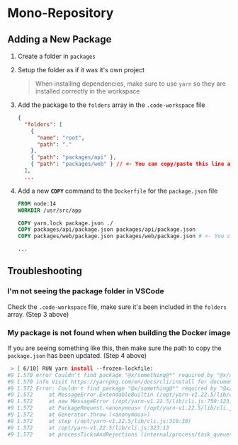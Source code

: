 # Mono-Repository

## Adding a New Package

1. Create a folder in `packages`

2. Setup the folder as if it was it's own project

   > When installing dependencies, make sure to use `yarn` so they are installed correctly in the workspace

3. Add the package to the `folders` array in the `.code-workspace` file

   ```json
   {
     "folders": [
       {
         "name": "root",
         "path": "."
       },
       { "path": "packages/api" },
       { "path": "packages/web" } // <- You can copy/paste this line and update the path
     ],
     ...
   ```

4. Add a new **`COPY`** command to the `Dockerfile` for the `package.json` file

   ```Dockerfile
   FROM node:14
   WORKDIR /usr/src/app

   COPY yarn.lock package.json ./
   COPY packages/api/package.json packages/api/package.json
   COPY packages/web/package.json packages/web/package.json # <- You can copy/paste this line and update the path

   ...
   ```

## Troubleshooting

### I'm not seeing the package folder in VSCode

Check the `.code-workspace` file, make sure it's been included in the `folders` array. (Step 3 above)

### My package is not found when when building the Docker image

If you are seeing something like this, then make sure the path to copy the `package.json` has been updated. (Step 4 above)

```bash
 > [ 6/10] RUN yarn install --frozen-lockfile:
#9 1.570 error Couldn't find package "@x/something@*" required by "@x/api@0.1.0" on the "npm" registry.
#9 1.570 info Visit https://yarnpkg.com/en/docs/cli/install for documentation about this command.
#9 1.572 Error: Couldn't find package "@x/something@*" required by "@x/web@0.1.0" on the "npm" registry.
#9 1.572     at MessageError.ExtendableBuiltin (/opt/yarn-v1.22.5/lib/cli.js:721:66)
#9 1.572     at new MessageError (/opt/yarn-v1.22.5/lib/cli.js:750:123)
#9 1.572     at PackageRequest.<anonymous> (/opt/yarn-v1.22.5/lib/cli.js:36539:17)
#9 1.572     at Generator.throw (<anonymous>)
#9 1.572     at step (/opt/yarn-v1.22.5/lib/cli.js:310:30)
#9 1.572     at /opt/yarn-v1.22.5/lib/cli.js:323:13
#9 1.572     at processTicksAndRejections (internal/process/task_queues.js:95:5)
```
